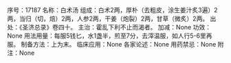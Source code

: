 序号：17187
名称：白术汤
组成：白术2两，厚朴（去粗皮，涂生姜汁炙3遍）2两，当归（切，焙）2两，人参2两，干姜（炮裂）2两，甘草（微炙）2两。
出处：《圣济总录》卷四十。
主治：霍乱下利不止而渴者。
加减：None
功效：None
用法用量：每服5钱匕，水1盏半，煎至7分，去滓温服，如人行5-6里再服。
制备方法：上为末。
临床应用：None
各家论述：None
用药禁忌：None
附注：None
